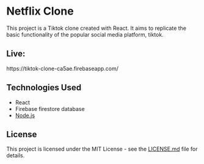 

# Netflix Clone

<p>This project is a Tiktok clone created with React. It aims to replicate the basic functionality of the popular social media platform, tiktok.</p>

<h2>Live:</h2>
https://tiktok-clone-ca5ae.firebaseapp.com/


<h2>Technologies Used</h2>

<ul>
<li>React</li>
<li>Firebase firestore database</li>
<li><a href="https://github.com/Abdullah-Anaz/tiktok-clone-API">Node.js</a></li>
</ul>

<h2>License</h2>
<p>This project is licensed under the MIT License - see the <a href="https://github.com/Abdullah-Anaz/tiktok-clone/blob/main/LICENSE.md">LICENSE.md</a> file for details.</p>

